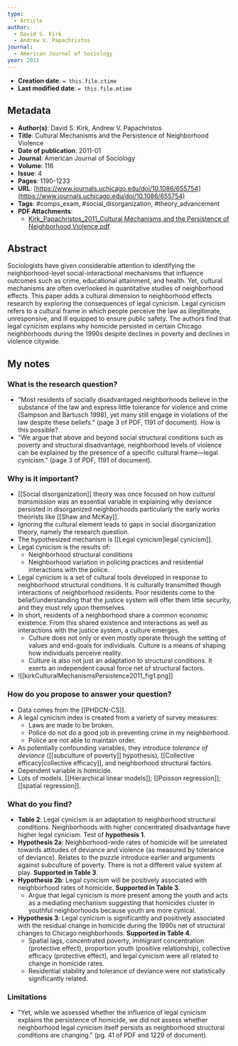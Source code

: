 ```yaml
---
type:
  - Article
author:
  - David S. Kirk
  - Andrew V. Papachristos
journal:
  - American Journal of Sociology
year: 2011
---
```


* **Creation date**: `= this.file.ctime`
* **Last modified date**: `= this.file.mtime`

## Metadata

* **Author(s)**: David S. Kirk, Andrew V. Papachristos
* **Title**: Cultural Mechanisms and the Persistence of Neighborhood Violence
* **Date of publication**: 2011-01
* **Journal**: American Journal of Sociology
* **Volume**: 116
* **Issue**: 4
* **Pages**: 1190-1233
* **URL**: [https://www.journals.uchicago.edu/doi/10.1086/655754](https://www.journals.uchicago.edu/doi/10.1086/655754)
* **Tags**: #comps_exam, #social_disorganization, #theory_advancement
* **PDF Attachments**:
  * [Kirk_Papachristos_2011_Cultural Mechanisms and the Persistence of Neighborhood Violence.pdf](zotero://open-pdf/library/items/H64TEF87)

## Abstract

Sociologists have given considerable attention to identifying the neighborhood-level social-interactional mechanisms that influence outcomes such as crime, educational attainment, and health. Yet, cultural mechanisms are often overlooked in quantitative studies of neighborhood effects. This paper adds a cultural dimension to neighborhood effects research by exploring the consequences of legal cynicism. Legal cynicism refers to a cultural frame in which people perceive the law as illegitimate, unresponsive, and ill equipped to ensure public safety. The authors find that legal cynicism explains why homicide persisted in certain Chicago neighborhoods during the 1990s despite declines in poverty and declines in violence citywide.

## My notes

### What is the research question?

* "Most residents of socially disadvantaged neighborhoods believe in the substance of the law and express little tolerance for violence and crime (Sampson and Bartusch 1998), yet many still engage in violations of the law despite these beliefs." (page 3 of PDF, 1191 of document). How is this possible?
* "We argue that above and beyond social structural conditions such as poverty and structural disadvantage, neighborhood levels of violence can be explained by the presence of a specific cultural frame—legal cynicism." (page 3 of PDF, 1191 of document).

### Why is it important?

* [[Social disorganization]] theory was once focused on how *cultural transmission* was an essential variable in explaining why deviance persisted in disorganized neighborhoods particularly the early works theorists like [[Shaw and McKay]].
* Ignoring the cultural element leads to gaps in social disorganization theory, namely the research question.
* The hypothesized mechanism is [[Legal cynicism|legal cynicism]].
* Legal cynicism is the results of:
	* Neighborhood structural conditions
	* Neighborhood variation in policing practices and residential interactions with the police.
* Legal cynicism is a set of cultural tools developed in response to neighborhood structural conditions. It is culturally transmitted though interactions of neighborhood residents. Poor residents come to the belief/understanding that the justice system will offer them little security, and they must rely upon themselves.
* In short, residents of a neighborhood share a common economic existence. From this shared existence and interactions as well as interactions with the justice system, a culture emerges.
	* Culture does not only or even mostly operate through the setting of values and end-goals for individuals. Culture is a means of shaping how individuals perceive reality.
	* Culture is also not just an adaptation to structural conditions. It exerts an independent causal force net of structural factors.
* ![[kirkCulturalMechanismsPersistence2011_fig1.png]]

### How do you propose to answer your question?

* Data comes from the [[PHDCN-CS]].
* A legal cynicism index is created from a variety of survey measures:
	* Laws are made to be broken.
	* Police do not do a good job in preventing crime in my neighborhood.
	* Police are not able to maintain order.
* As potentially confounding variables, they introduce *tolerance of deviance* ([[subculture of poverty]] hypothesis),  [[Collective efficacy|collective efficacy]], and neighborhood structural factors.
* Dependent variable is homicide.
* Lots of models. [[Hierarchical linear models]]; [[Poisson regression]]; [[spatial regression]].

### What do you find?

* **Table 2**: Legal cynicism is an adaptation to neighborhood structural conditions. Neighborhoods with higher concentrated disadvantage have higher legal cynicism. Test of **hypothesis 1**.
* **Hypothesis 2a**: Neighborhood-wide rates of homicide will be unrelated towards attitudes of deviance and violence (as measured by tolerance of deviance). Relates to the puzzle introduce earlier and arguments against subculture of poverty. There is not a different value system at play. **Supported in Table 3**.
* **Hypothesis 2b**: Legal cynicism will be positively associated with neighborhood rates of homicide. **Supported in Table 3**.
	* Argue that legal cynicism is more present among the youth and acts as a mediating mechanism suggesting that homicides cluster in youthful neighborhoods because youth are more cynical.
* **Hypothesis 3**: Legal cynicism is significantly and positively associated with the residual change in homicide during the 1990s net of structural changes to Chicago neighborhoods. **Supported in Table 4**.
	* Spatial lags, concentrated poverty, immigrant concentration (protective effect), proportion youth (positive relationship), collective efficacy (protective effect), and legal cynicism were all related to change in homicide rates.
	* Residential stability and tolerance of deviance were not statistically significantly related.

### Limitations

* "Yet, while we assessed whether the influence of legal cynicism explains the persistence of homicide, we did not assess whether neighborhood legal cynicism itself persists as neighborhood structural conditions are changing." (pg. 41 of PDF and 1229 of document).
